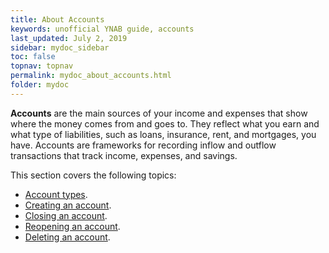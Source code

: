 ```yaml
---
title: About Accounts
keywords: unofficial YNAB guide, accounts
last_updated: July 2, 2019
sidebar: mydoc_sidebar
toc: false
topnav: topnav
permalink: mydoc_about_accounts.html
folder: mydoc
---
```


**Accounts** are the main sources of your income and expenses that show where the money comes from and goes to. They reflect what you earn and what type of liabilities, such as loans, insurance, rent, and mortgages, you have. Accounts are frameworks for recording inflow and outflow transactions that track income, expenses, and savings.

This section covers the following topics:

*  [Account types](mydoc_account_types.html).
*  [Creating an account](mydoc_creating_account.html).
*  [Closing an account](mydoc_closing_account.html).
*  [Reopening an account](mydoc_reopening_account.html).
*  [Deleting an account](mydoc_deleting_account.html).
